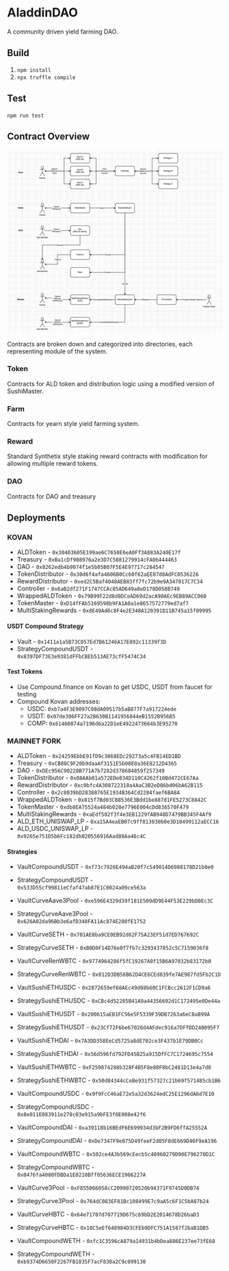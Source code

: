 # AladdinDAO
A community driven yield farming DAO.

## Build

1. `npm install`
2. `npx truffle compile`

## Test
`npm run test`

## Contract Overview

![Overview](/diagram.png)

Contracts are broken down and categorized into directories, each representing module of the system.

### Token
Contracts for ALD token and distribution logic using a modified version of SushiMaster.

### Farm
Contracts for yearn style yield farming system.

### Reward
Standard Synthetix style staking reward contracts with modification for allowing multiple reward tokens.

### DAO
Contracts for DAO and treasury

## Deployments

### KOVAN
 - ALDToken - `0x30403605E199ae6C7650E6eA0Ff3A883A240E17f`
 - Treasury - `0xBa1cDf908976a2e3D7C5081279914cFA0b444463`
 - DAO - `0x8262edb4b9074f1e5b05B07F5E4E97717c284547`
 - TokenDistributor - `0x30d6f4afa4606B0Cc60f62aEE87d8AdFC0536226`
 - RewardDistributor - `0xed2C5Baf4048AEB83ff7fc72b9e9A347017C7C34`
 - Controller - `0x6aB2df271F1747CCAc85AD649a8eD178D058B749`
 - WrappedALDToken - `0x79B99F22d8d8DCeAD69d2acA90AEc9EB89ACC060`
 - TokenMaster - `0xD14fFAb5169598b9FA1A0a1e8657572779ed7af7`
 - MultiStakingRewards - `0x8E49Ad6c8F4e2E348A120391D11B745a15f09995`

#### USDT Compound Strategy
- Vault - `0x1411a1a5B73C057Ed7B61246A17E892c11339f3D`
- StrategyCompoundUSDT - `0x8397DF73E3e9381dFFbCBEb513AE73cfF5474C34`

#### Test Tokens
- Use Compound.finance on Kovan to get USDC, USDT from faucet for testing
- Compound Kovan addresses:
  - USDC: `0xb7a4F3E9097C08dA09517b5aB877F7a917224ede`
  - USDT: `0x07de306FF27a2B630B1141956844eB1552B956B5`
  - COMP: `0x61460874a7196d6a22D1eE4922473664b3E95270`


### MAINNET FORK
 - ALDToken - `0x24259EbbE91fD9c3868EDc29273a5c4FB14ED1BD`
 - Treasury - `0xCB08C9F20b9daaAf3151E5b08E0a36E8212D4365`
 - DAO - `0xDEc956C90228B771A7b7282d378684859f257349`
 - TokenDistributor - `0x08AAb01a572EDe034D110C4262f10Bd472CE67Aa`
 - RewardDistributor - `0xc0bfc4A308722318a4AaC3B2eD86bd06bA62B115`
 - Controller - `0x2c8039bD28388765E1934B364Cd2284faef6BA8A`
 - WrappedALDToken - `0x815f7Bd03CB8536E3Bdd1be887d1FE5273C8842C`
 - TokenMaster - `0xdb8EA75524a484b028e7796E004cDd836570F479`
 - MultiStakingRewards - `0xaEdf502f3f4e3EB1229fAB948D7479BB345F4Af9`
 - ALD_ETH_UNISWAP_LP - `0xa15A4eaEB07c9ff813030b0e3D10499112aECC16`
 - ALD_USDC_UNISWAP_LP - `0x9265e751D5b6Fc182db020556916Aad88Aa46c4C`

#### Strategies
- VaultCompoundUSDT - `0xf73c7926E494aB20f7c549014D6988178D21b0e0`
- StrategyCompoundUSDT - `0x533D55cf99811eCfaf47ab87E1C0024a09ce563a`

- VaultCurveAave3Pool - `0xe596E4329d39f181E509dD9E44F53E229bD0Ec3C`
- StrategyCurveAave3Pool - `0x626A02da96Bb3e6afD348FA11Ac874E280fE1752`

- VaultCurveSETH - `0x701AE8ba9CE0EB92d62F75A23EF51d7ED767692C`
- StrategyCurveSETH - `0xB0D0F14D76e0f7fb7c3293437852c5C7159036f8`

- VaultCurveRenWBTC - `0x9774964286f5fC19267A8f15B6A97032b83172b0`
- StrategyCurveRenWBTC - `0x012D3DB56B62D4CE6CEd839fe7AE987fd5Fb2C1D`

- VaultSushiETHUSDC - `0x2872659ef68AEc49d08b60C1FCBcc2612F1CD9a6`
- StrategySushiETHUSDC - `0xCBc4d52285B41A9a44356692d1C172495e0De44a`

- VaultSushiETHUSDT - `0x200615aEB1FC56e5F5339F39DB7263a6eC8aB99A`
- StrategySushiETHUSDT - `0x23Cf72F6be67026d4AFdec916a7DFfDD240095F7`

- VaultSushiETHDAI - `0x7A3DD358EeCd5725a8dE702ce3F437b1E79DB0Cc`
- StrategySushiETHDAI - `0x56d596fd792FD45B25a915DfFC7C1724695c7554`

- VaultSushiETHWBTC - `0xF259874288b328F4B5F8e80F8bC2481D13e4a7d8`
- StrategySushiETHWBTC - `0x50d84344cCeBe931f57327c21b69f571485cb1B6`

- VaultCompoundUSDC - `0x9f9FcC46aE72e5a32d3624edC25E1296dA6d7E10`
- StrategyCompoundUSDC - `0x8e011E083911e278c03e915a9bFE3f0E008e42f6`

- VaultCompoundDAI - `0xa39118b16BEdF6E699934d3bF2B9FD6ffA25552A`
- StrategyCompoundDAI - `0xDe7347F9e875D49feeF2d05F8dE669D46F9eA196`

- VaultCompoundWBTC - `0x502ce4A3b569cEecb5c40960279D90E796270D1C`
- StrategyCompoundWBTC - `0x0476fa4080FDBDa1E0210Bff05636ECE1906227A`

- VaultCurve3Pool - `0xF855066058cC20990720520b94371F9745D0DB74`
- StrategyCurve3Pool - `0x764dC083EF81Bc108499E7c9aA5c6F1C5bA87b24`

- VaultCurveHBTC - `0x64e71707d707719D675c69bD2E2014678D26baD3`
- StrategyCurveHBTC - `0x18C5eEf648984D3CFEb9DFC751A1587f2baB1DB5`

- VaultCompoundWETH - `0xfc1C3596cA879a14931b4bDea886E237ee73fE68`
- StrategyCompoundWETH - `0xb9374D6650F2267FB1835F7acF830a2C9c099130`
